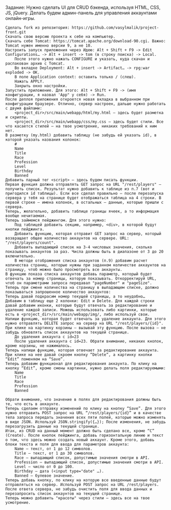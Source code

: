 Задание: Нужно сделать UI для CRUD бэкенда, используя HTML, CSS, JS, jQuery. Делать будем админ-панель для управления аккаунтами онлайн-игры.

    Сделать fork из репозитория: https://github.com/vasylmalik/project-front.git
    Скачать свою версию проекта к себе на компьютер.
    Скачать себе Tomcat: https://tomcat.apache.org/download-90.cgi. Важно: Tomcat нужен именно версии 9, а не 10.
    Настроить запуск приложения через Идею: Alt + Shift + F9 -> Edit Configurations… -> Alt + insert -> tom (в строку поиска) -> Local.
        После этого нужно нажать CONFIGURE и указать, куда скачан и распакован архив с Tomcat.
        Во вкладке Deployment: Alt + insert -> Artifact… -> rpg:war exploded -> OK.
        В поле Application context: оставить только / (слеш).
        Нажать APPLY.
        Закрыть окно настройки.
    Запустить приложение. Для этого: Alt + Shift + F9 -> (имя конфигурации, я назвал 'App" у себя) -> Run.
    После деплоя приложения откроется новая вкладка в выбранном при конфигурации браузере. Отлично, сервер настроен, дальше нужно работать с двумя файлами:
        <project_dir>/src/main/webapp/html/my.html – здесь будет разметка и скрипты.
        <project_dir>/src/main/webapp/css/my.css – здесь будет стили. Все что касается стилей – на твое усмотрение, никаких требований к ним нет.
    В разметку (my.html) добавить таблицу (не забудь ей указать id), в которой указать названия колонок:
        #
        Name
        Title
        Race
        Profession
        Level
        Birthday
        Banned
    Добавить парный тег <script> – здесь будем писать функции.
    Первая функция должна отправлять GET запрос на URL "/rest/players" – получить список. Результат нужно добавить к таблице из п.7 (вот и пригодился id таблицы). Если все сделал правильно – после перезапуска сервера у тебя на странице будет отображаться таблица на 4 строки. В первой строке – имена колонок, в остальных – данные, которые пришли с сервера.
    Теперь, желательно, добавить таблице границы ячеек, а то информация вообще нечитаемая.
    Теперь займемся пейджингом. Для этого нужно:
        Под таблицей добавить секцию, например, <div>, в которой будут кнопки пейджинга.
        Добавить функцию, которая отправит GET запрос на сервер, который возвращает общее количество аккаунтов на сервере. URL: "/rest/players/count".
        Добавить выпадающий список на 3-4 числовых значения, сколько показывать аккаунтов за раз. Числа должны быть в диапазоне от 3 до 20 включительно.
        В методе отображения списка аккаунтов (п.9) добавим расчет количества страниц, которые нужны при заданном количестве аккаунтов на страницу, чтоб можно было просмотреть все аккаунты.
    В функцию показа списка аккаунтов добавь параметр, который будет отвечать за номер страницы, которую показывать. Откорректируй URL, чтоб он параметрами запроса передавал "pageNumber" и "pageSize". Теперь при смене количества на страницу в выпадающем списке, должно показываться запрошенное количество аккаунтов:
    Теперь давай подкрасим номер текущей страницы, а то неудобно…
    Добавим в таблицу еще 2 колонки: Edit и Delete. Для каждой строки давай добавим иконки, которые будут отвечать за редактирование и удаление каждой записи. Можешь использовать либо картинки, которые есть в <project_dir>/src/main/webapp/img/, либо используй свои.
    Напиши функцию, которая будет отвечать за удаление аккаунта. Для этого нужно отправлять DELETE запрос на сервер на URL "/rest/players/{id}". При клике на картинку корзины – вызывай эту функцию. После вызова – не забудь обновлять список аккаунтов на текущей странице.
        До удаления аккаунта с id=23
        После удаления аккаунта с id=23. Обрати внимание, никаких кнопок, кроме корзины, не нажималось.
    Теперь напиши функцию, которая отвечает за редактирование аккаунта. При клике на нее давай скроем кнопку “Delete”, а картинку кнопки “Edit” поменяем на “Save”.
    Теперь добавим функционал для редактирования аккаунта. По клику на кнопку “Edit”, кроме смены картинки, нужно делать поля редактируемыми:
        Name
        Title
        Race
        Profession
        Banned

    Обрати внимание, что значение в полях для редактирования должны быть те, что есть в аккаунте.
    Теперь сделаем отправку изменений по клику на кнопку “Save”. Для этого нужно отправить POST запрос на URL “/rest/players/{id}” и в качестве тела запроса передать значения всех пяти полей, которые можно изменять в виде JSON. Используй JSON.stringify({…}); После изменения, не забудь перезагрузить данные на текущей странице.
    Итак, из CRUD на данный момент должно быть сделано все, кроме “C” (Create). После кнопок пейджинга, добавь горизонтальную линию и текст о том, что здесь можно создать новый аккаунт. Кроме этого, добавь блоки текста и поля для ввода для параметров аккаунта:
        Name – текст, от 1 до 12 символов.
        Title – текст, от 1 до 30 символов.
        Race – выпадающий список, допустимые значения смотри в API.
        Profession – выпадающий список, допустимые значения смотри в API.
        Level – число от 0 до 100.
        Birthday – дата (<input type="date" …).
        Banned – булевое значение.
    Теперь добавь кнопку, по клику на которую все введенные данные будут отправляться на сервер. Используй POST запрос на URL /rest/players. После ответа сервера, не забудь очистить поля для ввода данных и перезапросить список аккаунтов на текущей странице.
    Теперь можно добавить "красоты" через стили – здесь все на твое усмотрение.